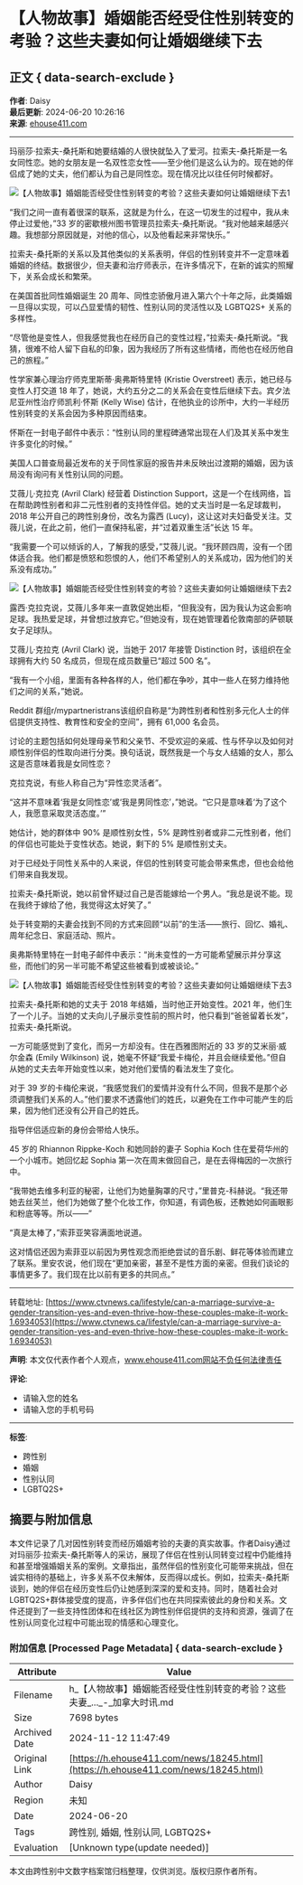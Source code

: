 # 【人物故事】婚姻能否经受住性别转变的考验？这些夫妻如何让婚姻继续下去

## 正文 { data-search-exclude }


**作者**: Daisy  
**最后更新**: 2024-06-20 10:26:16  
**来源**: [ehouse411.com](https://www.ehouse411.com)

---

玛丽莎·拉索夫-桑托斯和她要结婚的人很快就坠入了爱河。拉索夫-桑托斯是一名女同性恋。她的女朋友是一名双性恋女性——至少他们是这么认为的。现在她的伴侣成了她的丈夫，他们都认为自己是同性恋。现在情况比以往任何时候都好。

![【人物故事】婚姻能否经受住性别转变的考验？这些夫妻如何让婚姻继续下去1](https://img.ehouse411.com/upload/detailimgs/image/20240620/6385447992546892689617946.png)

“我们之间一直有着很深的联系，这就是为什么，在这一切发生的过程中，我从未停止过爱他，”33 岁的密歇根州图书管理员拉索夫-桑托斯说。“我对他越来越感兴趣。我想部分原因就是，对他的信心，以及他看起来非常快乐。”

拉索夫-桑托斯的关系以及其他类似的关系表明，伴侣的性别转变并不一定意味着婚姻的终结。数据很少，但夫妻和治疗师表示，在许多情况下，在新的诚实的照耀下，关系会成长和繁荣。

在美国首批同性婚姻诞生 20 周年、同性恋骄傲月进入第六个十年之际，此类婚姻一旦得以实现，可以凸显爱情的韧性、性别认同的灵活性以及 LGBTQ2S+ 关系的多样性。

“尽管他是变性人，但我感觉我也在经历自己的变性过程，”拉索夫-桑托斯说。“我猜，很难不给人留下自私的印象，因为我经历了所有这些情绪，而他也在经历他自己的旅程。”

性学家兼心理治疗师克里斯蒂·奥弗斯特里特 (Kristie Overstreet) 表示，她已经与变性人打交道 18 年了，她说，大约五分之二的关系会在变性后继续下去。宾夕法尼亚州性治疗师凯利·怀斯 (Kelly Wise) 估计，在他执业的诊所中，大约一半经历性别转变的关系会因为多种原因而结束。

怀斯在一封电子邮件中表示：“性别认同的里程碑通常出现在人们及其关系中发生许多变化的时候。”

美国人口普查局最近发布的关于同性家庭的报告并未反映出过渡期的婚姻，因为该局没有询问有关性别认同的问题。

艾薇儿·克拉克 (Avril Clark) 经营着 Distinction Support，这是一个在线网络，旨在帮助跨性别者和非二元性别者的支持性伴侣。她的丈夫当时是一名足球裁判，2018 年公开自己的跨性别身份，改名为露西 (Lucy)，这让这对夫妇备受关注。艾薇儿说，在此之前，他们一直保持私密，并“过着双重生活”长达 15 年。

“我需要一个可以倾诉的人，了解我的感受，”艾薇儿说。“我环顾四周，没有一个团体适合我。他们都是愤怒和怨恨的人，他们不希望别人的关系成功，因为他们的关系没有成功。”

![【人物故事】婚姻能否经受住性别转变的考验？这些夫妻如何让婚姻继续下去2](https://img.ehouse411.com/upload/detailimgs/image/20240620/6385447993510956812238205.jpg)

露西·克拉克说，艾薇儿多年来一直敦促她出柜，“但我没有，因为我认为这会影响足球。我热爱足球，并曾想过放弃它。”但她没有，现在她管理着伦敦南部的萨顿联女子足球队。

艾薇儿·克拉克 (Avril Clark) 说，当她于 2017 年接管 Distinction 时，该组织在全球拥有大约 50 名成员，但现在成员数量已“超过 500 名”。

“我有一个小组，里面有各种各样的人，他们都在争吵，其中一些人在努力维持他们之间的关系，”她说。

Reddit 群组r/mypartneristrans该组织自称是“为跨性别者和性别多元化人士的伴侣提供支持性、教育性和安全的空间”，拥有 61,000 名会员。

讨论的主题包括如何处理母亲节和父亲节、不受欢迎的亲戚、性与怀孕以及如何对顺性别伴侣的性取向进行分类。换句话说，既然我是一个与女人结婚的女人，那么这是否意味着我是女同性恋？

克拉克说，有些人称自己为“异性恋灵活者”。

“这并不意味着‘我是女同性恋’或‘我是男同性恋’，”她说。“它只是意味着‘为了这个人，我愿意采取灵活态度。’”

她估计，她的群体中 90% 是顺性别女性，5% 是跨性别者或非二元性别者，他们的伴侣也可能处于变性状态。她说，剩下的 5% 是顺性别丈夫。

对于已经处于同性关系中的人来说，伴侣的性别转变可能会带来焦虑，但也会给他们带来自我发现。

拉索夫-桑托斯说，她以前曾怀疑过自己是否能嫁给一个男人。“我总是说不能。现在我终于嫁给了他，我觉得这太好笑了。”

处于转变期的夫妻会找到不同的方式来回顾“以前”的生活——旅行、回忆、婚礼、周年纪念日、家庭活动、照片。

奥弗斯特里特在一封电子邮件中表示：“尚未变性的一方可能希望展示并分享这些，而他们的另一半可能不希望这些被看到或被谈论。”

![【人物故事】婚姻能否经受住性别转变的考验？这些夫妻如何让婚姻继续下去3](https://img.ehouse411.com/upload/detailimgs/image/20240620/6385447995134386567412988.jpg)

拉索夫-桑托斯和她的丈夫于 2018 年结婚，当时他正开始变性。2021 年，他们生了一个儿子。当她的丈夫向儿子展示变性前的照片时，他只看到“爸爸留着长发”，拉索夫-桑托斯说。

一方可能感觉到了变化，而另一方却没有。住在西雅图附近的 33 岁的艾米丽·威尔金森 (Emily Wilkinson) 说，她毫不怀疑“我爱卡梅伦，并且会继续爱他。”但自从她的丈夫去年开始变性以来，她对他们爱情的看法发生了变化。

对于 39 岁的卡梅伦来说，“我感觉我们的爱情并没有什么不同，但我不是那个必须调整我们关系的人。”他们要求不透露他们的姓氏，以避免在工作中可能产生的后果，因为他们还没有公开自己的姓氏。

指导伴侣适应新的身份会带给人快乐。

45 岁的 Rhiannon Rippke-Koch 和她同龄的妻子 Sophia Koch 住在爱荷华州的一个小城市。她回忆起 Sophia 第一次在周末做回自己，是在去得梅因的一次旅行中。

“我带她去维多利亚的秘密，让他们为她量胸罩的尺寸，”里普克-科赫说。“我还带她去丝芙兰，他们为她做了整个化妆工作，你知道，有调色板，还教她如何画眼影和粉底等等。所以——”

“真是太棒了，”索菲亚笑容满面地说道。

这对情侣还因为索菲亚以前因为男性观念而拒绝尝试的音乐剧、鲜花等体验而建立了联系。里安农说，他们现在“更加亲密，甚至不是性方面的亲密。但我们谈论的事情更多了。我们现在比以前有更多的共同点。”

---

转载地址: [https://www.ctvnews.ca/lifestyle/can-a-marriage-survive-a-gender-transition-yes-and-even-thrive-how-these-couples-make-it-work-1.6934053](https://www.ctvnews.ca/lifestyle/can-a-marriage-survive-a-gender-transition-yes-and-even-thrive-how-these-couples-make-it-work-1.6934053)

**声明**: 本文仅代表作者个人观点，www.ehouse411.com网站不负任何法律责任

**评论**:
- 请输入您的姓名
- 请输入您的手机号码

---

**标签**: 
- 跨性别
- 婚姻
- 性别认同
- LGBTQ2S+


## 摘要与附加信息

<!-- tcd_abstract -->
本文件记录了几对因性别转变而经历婚姻考验的夫妻的真实故事。作者Daisy通过对玛丽莎·拉索夫-桑托斯等人的采访，展现了伴侣在性别认同转变过程中仍能维持和甚至增强婚姻关系的案例。文章指出，虽然伴侣的性别变化可能带来挑战，但在诚实相待的基础上，许多关系不仅未解体，反而得以成长。例如，拉索夫-桑托斯谈到，她的伴侣在经历变性后仍让她感到深深的爱和支持。同时，随着社会对LGBTQ2S+群体接受度的提高，许多伴侣们也在共同探索彼此的身份和关系。文件还提到了一些支持性团体和在线社区为跨性别伴侣提供的支持和资源，强调了在性别认同变化过程中可能出现的情感和心理变化。
<!-- tcd_abstract_end -->

### 附加信息 [Processed Page Metadata] { data-search-exclude }

| Attribute       | Value                                  |
|-----------------|----------------------------------------|
| Filename        | h_【人物故事】婚姻能否经受住性别转变的考验？这些夫妻_..._-_加拿大时讯.md                             |
| Size            | 7698 bytes                           |
| Archived Date   | 2024-11-12 11:47:49                             |
| Original Link   | [https://h.ehouse411.com/news/18245.html](https://h.ehouse411.com/news/18245.html)                       |
| Author          | Daisy                               |
| Region          | 未知                               |
| Date            | 2024-06-20                                 |
| Tags            | 跨性别, 婚姻, 性别认同, LGBTQ2S+                                 |
| Evaluation            | [Unknown type(update needed)]                                 |
<!-- tcd_table_end -->

本文由跨性别中文数字档案馆归档整理，仅供浏览。版权归原作者所有。
